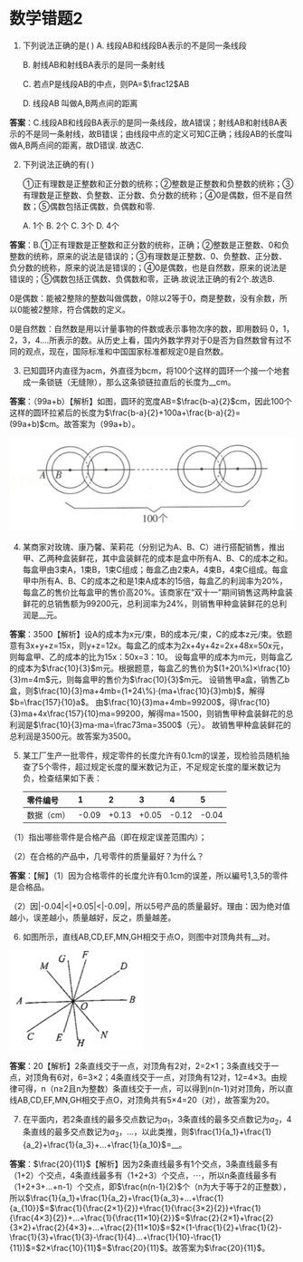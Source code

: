 # 数学错题2

1. 下列说法正确的是(   )
   A. 线段AB和线段BA表示的不是同一条线段

   B. 射线AB和射线BA表示的是同一条射线

   C. 若点P是线段AB的中点，则PA=$\frac12$AB

   D. 线段AB 叫做A,B两点间的距离

**答案**：C.线段AB和线段BA表示的是同一条线段，故A错误；射线AB和射线BA表示的不是同一条射线，故B错误；由线段中点的定义可知C正确；线段AB的长度叫做A,B两点间的距离，故D错误. 故选C.



2. 下列说法正确的有(   )

   ①正有理数是正整数和正分数的统称；②整数是正整数和负整数的统称；③有理数是正整数、负整数、正分数、负分数的统称；④0是偶数，但不是自然数；⑤偶数包括正偶数，负偶数和零.

   A. 1个    B. 2个    C. 3个    D. 4个

**答案**：B.①正有理数是正整数和正分数的统称，正确；②整数是正整数、0和负整数的统称，原来的说法是错误的；③有理数是正整数、0、负整数、正分数、负分数的统称，原来的说法是错误的；④0是偶数，也是自然数，原来的说法是错误的；⑤偶数包括正偶数、负偶数和零，正确.故说法正确的有2个.故选B.

0是偶数：能被2整除的整数叫做偶数，0除以2等于0，商是整数，没有余数，所以0能被2整除，符合偶数的定义。

0是自然数：自然数是用以计量事物的件数或表示事物次序的数，即用数码 0，1，2，3，4....所表示的数。从历史上看，国内外数学界对于0是否为自然数曾有过不同的观点，现在，国际标准和中国国家标准都规定0是自然数。



3. 已知圆环内直径为acm，外直径为bcm，将100个这样的圆环一个接一个地套成一条锁链（无缝隙），那么这条锁链拉直后的长度为__cm。

**答案**：（99a+b）【解析】如图，圆环的宽度AB=$\frac{b-a}{2}$cm，因此100个这样的圆环拉紧后的长度为$\frac{b-a}{2}+100a+\frac{b-a}{2}=(99a+b)$cm。故答案为（99a+b）。

![image6](img/image6.jpeg)

4. 某商家对玫瑰、康乃馨、茉莉花（分别记为A、B、C）进行搭配销售，推出甲、乙两种盒装鲜花，其中盒装鲜花的成本是盒中所有A、B、C的成本之和。每盒甲由3束A，1束B，1束C组成；毎盒乙由2束A，4束B，4束C组成。每盒甲中所有A、B、C的成本之和是1束A成本的15倍，每盒乙的利润率为20%，每盒乙的售价比每盒甲的售价高20%。该商家在“双十一”期间销售这两种盒装鲜花的总销售额为99200元，总利润率为24%，则销售甲种盒装鲜花的总利润是__元。

**答案**：3500【解析】设A的成本为x元/束，B的成本元/束，C的成本z元/束。依题意有3x+y+z=15x，则y+z=12x。每盒乙的成本为2x+4y+4z=2x+48x=50x元，则每盒甲、乙的成本的比为15x：50x=3：10。
设每盒甲的成本为m元，则每盒乙的成本为$\frac{10}{3}$m元。根据题意，每盒乙的售价为$(1+20\%)×\frac{10}{3}m=4m$元，则每盒甲的售价为$\frac{10}{3}$m元。
设销售甲a盒，销售乙b盒，则$\frac{10}{3}ma+4mb=(1+24\%)·(ma+\frac{10}{3}mb)$，解得$b=\frac{157}{10}a$。
由$\frac{10}{3}ma+4mb=99200$，得\frac{10}{3}ma+4x\frac{157}{10}ma=99200，解得ma=1500，则销售甲种盒装鲜花的总利润是$\frac{10}{3}ma-ma=\frac73ma=3500$（元）。
故销售甲种盒装鲜花的总利润是3500元。故答案为3500。



5. 某工厂生产一批零件，规定零件的长度允许有0.1cm的误差，现检验员随机抽查了5个零件，超过规定长度的厘米数记为正，不足规定长度的厘米数记为负，检查结果如下表：

   | 零件编号   | 1     | 2     | 3     | 4     | 5     |
   | ---------- | ----- | ----- | ----- | ----- | ----- |
   | 数据（cm） | -0.09 | +0.13 | +0.05 | -0.12 | -0.04 |

（1）指出哪些零件是合格产品（即在规定误差范围内）；

（2）在合格的产品中，几号零件的质量最好？为什么？

**答案**：【解】（1）因为合格零件的长度允许有0.1cm的误差，所以編号1,3,5的零件是合格品。

（2）因|-0.04|<|+0.05|<|-0.09|，所以5号产品的质量最好。理由：因为绝对值越小，误差越小，质量越好，反之，质量越差。



6. 如图所示，直线AB,CD,EF,MN,GH相交于点O，则图中对顶角共有__对。

![image7](img/image7.png)

**答案**：20【解析】2条直线交于一点，对顶角有2对，2=2×1；3条直线交于一点，对顶角有6对，6=3×2；4条直线交于一点，对顶角有12对，12=4×3。由规律可得，n（n≥2且n为整数）条直线交于一点，可以得到n(n-1)对对顶角，所以直线AB,CD,EF,MN,GH相交于点O，对顶角共有5×4=20（对），故答案为20。



7. 在平面内，若2条直线的最多交点数记为$a_1$，3条直线的最多交点数记为$a_2$，4条直线的最多交点数记为$a_3$，...，以此类推，则$\frac{1}{a_1}+\frac{1}{a_2}+\frac{1}{a_3}+...+\frac{1}{a_10}$=__。

**答案**：$\frac{20}{11}$【解析】因为2条直线最多有1个交点，3条直线最多有（1+2）个交点，4条直线最多有（1+2+3）个交点，⋯，所以n条直线最多有（1+2+3+…+n-1）个交点，即$\frac{n(n-1}{2}$个（n为大于等于2的正整数），所以$\frac{1}{a_1}+\frac{1}{a_2}+\frac{1}{a_3}+...+\frac{1}{a_{10}}$=$\frac{1}{\frac{2×1}{2}}+\frac{1}{\frac{3×2}{2}}+\frac{1}{\frac{4×3}{2}}+...+\frac{1}{\frac{11×10}{2}}$=$\frac{2}{2×1}+\frac{2}{3×2}+\frac{2}{4×3}+...+\frac{2}{11×10}$=$2×(1-\frac{1}{2}+\frac{1}{2}-\frac{1}{3}+\frac{1}{3}-\frac{1}{4}...+\frac{1}{10}-\frac{1}{11})$=$2×\frac{10}{11}$=$\frac{20}{11}$。故答案为$\frac{20}{11}$。